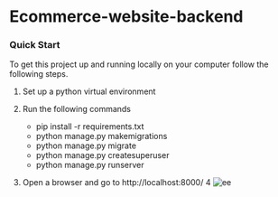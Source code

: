 # Ecommerce-website-backend
### Quick Start
To get this project up and running locally on your computer follow the following steps.
1. Set up a python virtual environment
2. Run the following commands
    * pip install -r requirements.txt
    * python manage.py makemigrations
    * python manage.py migrate
    * python manage.py createsuperuser
    * python manage.py runserver
   
3. Open a browser and go to http://localhost:8000/
4  ![ee](https://user-images.githubusercontent.com/96526237/168422624-d643da7d-9523-462f-9e1d-cc45f49c14f6.gif)

